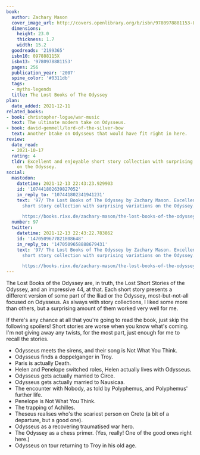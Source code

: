 ```yaml
---
book:
  author: Zachary Mason
  cover_image_url: http://covers.openlibrary.org/b/isbn/9780978881153-L.jpg
  dimensions:
    height: 23.0
    thickness: 1.7
    width: 15.2
  goodreads: '2199365'
  isbn10: 097888115X
  isbn13: '9780978881153'
  pages: 256
  publication_year: '2007'
  spine_color: '#0311db'
  tags:
  - myths-legends
  title: The Lost Books of The Odyssey
plan:
  date_added: 2021-12-11
related_books:
- book: christopher-logue/war-music
  text: The ultimate modern take on Odysseus.
- book: david-gemmell/lord-of-the-silver-bow
  text: Another btake on Odysseus that would have fit right in here.
review:
  date_read:
  - 2021-10-17
  rating: 4
  tldr: Excellent and enjoyable short story collection with surprising variations
    on the Odyssey.
social:
  mastodon:
    datetime: 2021-12-13 22:43:23.929903
    id: '107441802639827052'
    in_reply_to: '107441802341941231'
    text: '97/ The Lost Books of The Odyssey by Zachary Mason. Excellent and enjoyable
      short story collection with surprising variations on the Odyssey.

      https://books.rixx.de/zachary-mason/the-lost-books-of-the-odyssey/ #rixxReads'
  number: 97
  twitter:
    datetime: 2021-12-13 22:43:22.783862
    id: '1470509677821808648'
    in_reply_to: '1470509658888679431'
    text: '97/ The Lost Books of The Odyssey by Zachary Mason. Excellent and enjoyable
      short story collection with surprising variations on the Odyssey.

      https://books.rixx.de/zachary-mason/the-lost-books-of-the-odyssey/'
---
```


The Lost Books of the Odyssey are, in truth, the Lost Short Stories of the Odyssey, and an impressive 44, at that. Each
short story presents a different version of some part of the Iliad or the Odyssey, most-but-not-all focused on Odysseus.
As always with story collections, I liked some more than others, but a surprising amount of them worked very well for
me.

If there's any chance at all that you're going to read the book, just skip the following spoilers! Short stories are
worse when you know what's coming. I'm not giving away any twists, for the most part, just enough for me to recall the
stories.

<div class="spoilers">

<ul>

<li>Odysseus meets the sirens, and their song is Not What You Think.</li>
<li>Odysseus finds a doppelganger in Troy.</li>
<li>Paris is actually Death.</li>
<li>Helen and Penelope switched roles, Helen actually lives with Odysseus.</li>
<li>Odysseus gets actually married to Circe.</li>
<li>Odysseus gets actually married to Nausicaa.</li>
<li>The encounter with Nobody, as told by Polyphemus, and Polyphemus' further life.</li>
<li>Penelope is Not What You Think.</li>
<li>The trapping of Achilles.</li>
<li>Theseus realises who's the scariest person on Crete (a bit of a departure, but a good one).</li>
<li>Odysseus as a recovering traumatised war hero.</li>
<li>The Odyssey as a chess primer. (Yes, really! One of the good ones right here.)</li>
<li>Odysseus on tour returning to Troy in his old age.</li>

</ul>

</div>
